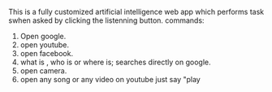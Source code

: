 This is a fully customized artificial intelligence web app which performs task swhen asked by clicking the listenning button.
commands:
1. Open google.
2. open youtube.
3. open facebook.
4. what is , who is or where is; searches directly on google.
5. open camera.
6. open any song or any video on youtube just say "play <title of the video>".
7. tell a joke.
8. weather in "city name", to know the weather of any city accross the globe.
